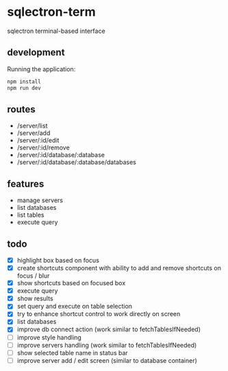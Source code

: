 # sqlectron-term
sqlectron terminal-based interface

## development
Running the application:
```bash
npm install
npm run dev
```

## routes

- /server/list
- /server/add
- /server/:id/edit
- /server/:id/remove
- /server/:id/database/:database
- /server/:id/database/:database/databases

## features

- manage servers
- list databases
- list tables
- execute query

## todo

- [x] highlight box based on focus
- [x] create shortcuts component with ability to add and remove shortcuts on focus / blur
- [x] show shortcuts based on focused box
- [x] execute query
- [x] show results
- [x] set query and execute on table selection
- [x] try to enhance shortcut control to work directly on screen
- [x] list databases
- [x] improve db connect action (work similar to fetchTablesIfNeeded)
- [ ] improve style handling
- [ ] improve servers handling (work similar to fetchTablesIfNeeded)
- [ ] show selected table name in status bar
- [ ] improve server add / edit screen (similar to database container)
